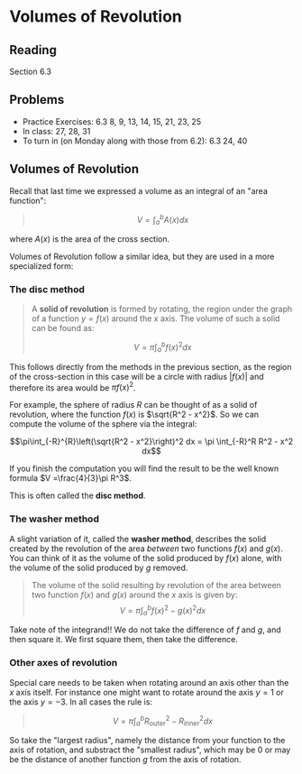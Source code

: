 # Volumes of Revolution

## Reading

Section 6.3

## Problems

- Practice Exercises: 6.3 8, 9, 13, 14, 15, 21, 23, 25
- In class: 27, 28, 31
- To turn in (on Monday along with those from 6.2): 6.3 24, 40

## Volumes of Revolution

Recall that last time we expressed a volume as an integral of an "area function":

> $$V = \int_a^b A(x) dx$$

where $A(x)$ is the area of the cross section.

Volumes of Revolution follow a similar idea, but they are used in a more specialized form:

### The disc method

> A **solid of revolution** is formed by rotating, the region under the graph of a function $y=f(x)$ around the $x$ axis. The volume of such a solid can be found as:
>
> $$V = \pi \int_a^b f(x)^2dx$$

This follows directly from the methods in the previous section, as the region of the cross-section in this case will be a circle with radius $\left|f(x)\right|$ and therefore its area would be $\pi f(x)^2$.

For example, the sphere of radius $R$ can be thought of as a solid of revolution, where the function $f(x)$ is $\sqrt{R^2 - x^2}$. So we can compute the volume of the sphere via the integral:

$$\pi\int_{-R}^{R}\left(\sqrt{R^2 - x^2}\right)^2 dx = \pi \int_{-R}^R R^2 - x^2 dx$$

If you finish the computation you will find the result to be the well known formula $V =\frac{4}{3}\pi R^3$.

This is often called the **disc method**.

### The washer method

A slight variation of it, called the **washer method**, describes the solid created by the revolution of the area *between* two functions $f(x)$ and $g(x)$. You can think of it as the volume of the solid produced by $f(x)$ alone, with the volume of the solid produced by $g$ removed.

> The volume of the solid resulting by revolution of the area between two function $f(x)$ and $g(x)$ around the $x$ axis is given by:
> $$V = \pi \int_a^b f(x)^2 - g(x)^2 dx$$

Take note of the integrand!! We do not take the difference of $f$ and $g$, and then square it. We first square them, then take the difference.

### Other axes of revolution

Special care needs to be taken when rotating around an axis other than the $x$ axis itself. For instance one might want to rotate around the axis $y = 1$ or the axis $y = -3$. In all cases the rule is:

> $$ V = \pi \int_a^b R_{\textrm{outer}}^2 - R_{\textrm{inner}}^2 dx$$

So take the "largest radius", namely the distance from your function to the axis of rotation, and substract the "smallest radius", which may be $0$ or may be the distance of another function $g$ from the axis of rotation.
